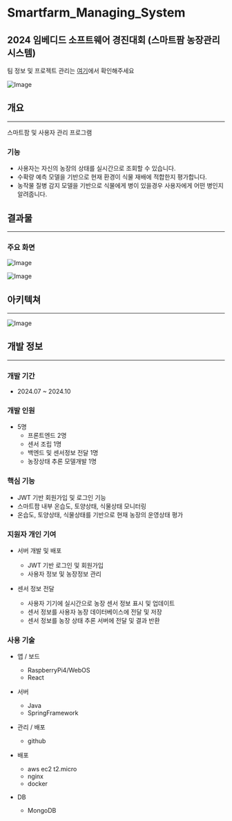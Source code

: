 # Smartfarm_Managing_System
## 2024 임베디드 소프트웨어 경진대회 (스마트팜 농장관리 시스템)

팀 정보 및 프로젝트 관리는 [여기](https://github.com/WebOS-TEAM-DEVMONSTER)에서 확인해주세요


![Image](https://github.com/user-attachments/assets/9196e541-179f-4573-a78f-cb38639fb396)


## 개요

---

스마트팜 및 사용자 관리 프로그램

### 기능

- 사용자는 자신의 농장의 상태를 실시간으로 조회할 수 있습니다.
- 수확량 예측 모델을 기반으로 현재 환경이 식물 재배에 적합한지 평가합니다.
- 농작물 질병 감지 모델을 기반으로 식물에게 병이 있을경우 사용자에게 어떤 병인지 알려줍니다.

## 결과물

---


### 주요 화면

![Image](https://github.com/user-attachments/assets/fa5e3f2b-7012-463e-826d-faaa321e5476)

![Image](https://github.com/user-attachments/assets/00ccdec7-6f72-4fd2-b290-8f1266070d9f)


## 아키텍쳐

---

![Image](https://github.com/user-attachments/assets/39be4eae-a30e-425e-a7b4-dfc9b1d0449b)


## 개발 정보

---


### 개발 기간

- 2024.07 ~ 2024.10


### 개발 인원

- 5명
    - 프론트엔드 2명
    - 센서 조립 1명
    - 백엔드  및 센서정보 전달 1명
    - 농장상태 추론 모델개발 1명


### 핵심 기능

- JWT 기반 회원가입 및 로그인 기능
- 스마트팜 내부 온습도, 토양상태, 식물상태 모니터링
- 온습도, 토양상태, 식물상태를 기반으로 현재 농장의 운영상태 평가


### 지원자 개인 기여

- 서버 개발 및 배포
    - JWT 기반 로그인 및 회원가입
    - 사용자 정보 및 농장정보 관리
    

- 센서 정보 전달
    - 사용자 기기에 실시간으로 농장 센서 정보 표시 및 업데이트
    - 센서 정보를 사용자 농장 데이터베이스에 전달 및 저장
    - 센서 정보를 농장 상태 추론 서버에 전달 및 결과 반환
    

### 사용 기술

- 앱 / 보드
    - RaspberryPi4/WebOS
    - React
    
- 서버
    - Java
    - SpringFramework
    
- 관리 / 배포
    - github
    

- 배포
    - aws ec2 t2.micro
    - nginx
    - docker
    
- DB
    - MongoDB
